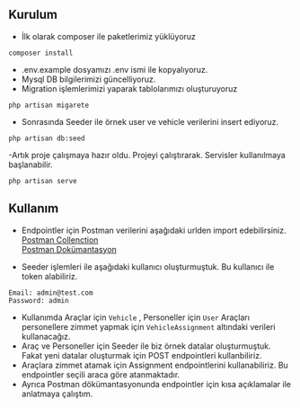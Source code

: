 ## Kurulum
- İlk olarak composer ile paketlerimiz yüklüyoruz
```
composer install
```
- .env.example dosyamızı .env ismi ile kopyalıyoruz.
- Mysql DB bilgilerimizi güncelliyoruz.
- Migration işlemlerimizi yaparak tablolarımızı oluşturuyoruz
```
php artisan migarete
```
- Sonrasında Seeder ile örnek user ve vehicle verilerini insert ediyoruz.
```
php artisan db:seed
```
-Artık proje çalışmaya hazır oldu. Projeyi çalıştırarak. Servisler kullanılmaya başlanabilir.
```
php artisan serve
```

## Kullanım
- Endpointler için Postman verilerini aşağıdaki urlden import edebilirsiniz.<br>
[Postman Collenction](https://api.postman.com/collections/6414947-e58a0216-7122-46de-a98b-e81ce4de4b60?access_key=PMAT-01HY1EY68T61SRG254GM2B93PP)<br>
[Postman Dokümantasyon](https://documenter.getpostman.com/view/6414947/2sA3JT1dDo)

- Seeder işlemleri ile aşağıdaki kullanıcı oluşturmuştuk. Bu kullanıcı ile token alabiliriz.
```
Email: admin@test.com
Password: admin
```
- Kullanımda Araçlar için `Vehicle` , Personeller için `User` Araçları personellere zimmet yapmak için `VehicleAssignment` altındaki verileri kullanacağız.
- Araç ve Personeller için Seeder ile biz örnek datalar oluşturmuştuk. Fakat yeni datalar oluşturmak için POST endpointleri kullanbiliriz.
- Araçlara zimmet atamak için Assignment endpointlerini kullanabiliriz. Bu endpointler seçili araca göre atanmaktadır.
- Ayrıca Postman dökümantasyonunda endpointler için kısa açıklamalar ile anlatmaya çalıştım.
